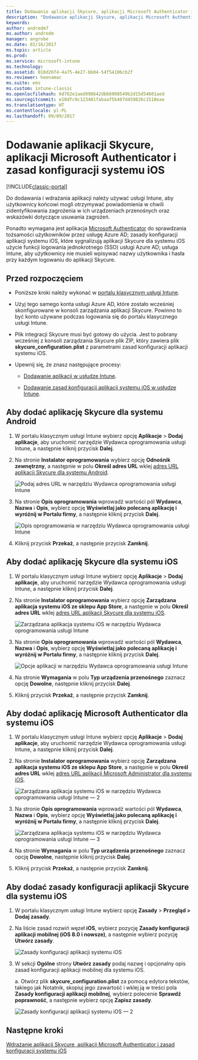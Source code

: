 ```yaml
---
title: Dodawanie aplikacji Skycure, aplikacji Microsoft Authenticator i zasad konfiguracji systemu iOS
description: "Dodawanie aplikacji Skycure, aplikacji Microsoft Authenticator i zasad konfiguracji systemu iOS w portalu klasycznym usługi Intune."
keywords: 
author: andredm7
ms.author: andredm
manager: angrobe
ms.date: 03/16/2017
ms.topic: article
ms.prod: 
ms.service: microsoft-intune
ms.technology: 
ms.assetid: 018d26f4-4a75-4e27-bb04-54f54106cb2f
ms.reviewer: heenamac
ms.suite: ems
ms.custom: intune-classic
ms.openlocfilehash: 6d762e1aed998642db66908549b2d15d54601aed
ms.sourcegitcommit: e10dfc9c123401fabaaf5b487d459826c1510eae
ms.translationtype: HT
ms.contentlocale: pl-PL
ms.lasthandoff: 09/09/2017
---
```

# <a name="add-skycure-apps-microsoft-authenticator-app-and-ios-configuration-policy"></a>Dodawanie aplikacji Skycure, aplikacji Microsoft Authenticator i zasad konfiguracji systemu iOS

[!INCLUDE[classic-portal](../includes/classic-portal.md)]

Do dodawania i wdrażania aplikacji należy używać usługi Intune, aby użytkownicy końcowi mogli otrzymywać powiadomienia w chwili zidentyfikowania zagrożenia w ich urządzeniach przenośnych oraz wskazówki dotyczące usuwania zagrożeń.

Ponadto wymagana jest aplikacja [Microsoft Authenticator](https://docs.microsoft.com/azure/multi-factor-authentication/end-user/microsoft-authenticator-app-how-to) do sprawdzania tożsamości użytkowników przez usługę Azure AD; zasady konfiguracji aplikacji systemu iOS, które sygnalizują aplikacji Skycure dla systemu iOS użycie funkcji logowania jednokrotnego (SSO) usługi Azure AD; usługa Intune, aby użytkownicy nie musieli wpisywać nazwy użytkownika i hasła przy każdym logowaniu do aplikacji Skycure.

## <a name="before-you-begin"></a>Przed rozpoczęciem

-   Poniższe kroki należy wykonać w [portalu klasycznym usługi Intune](https://manage.microsoft.com/).

-   Użyj tego samego konta usługi Azure AD, które zostało wcześniej skonfigurowane w konsoli zarządzania aplikacji Skycure. Powinno to być konto używane podczas logowania się do portalu klasycznego usługi Intune.

-   Plik integracji Skycure musi być gotowy do użycia. Jest to pobrany wcześniej z konsoli zarządzania Skycure plik ZIP, który zawiera plik **skycure\_configuration.plist** z parametrami zasad konfiguracji aplikacji systemu iOS.

-   Upewnij się, że znasz następujące procesy:

    -   [Dodawanie aplikacji w usłudze Intune](/intune-classic/deploy-use/add-apps).

    -   [Dodawanie zasad konfiguracji aplikacji systemu iOS w usłudze Intune](/intune-classic/deploy-use/configure-ios-apps-with-mobile-app-configuration-policies-in-microsoft-intune).

## <a name="to-add-the-skycure-app-for-android"></a>Aby dodać aplikację Skycure dla systemu Android

1.  W portalu klasycznym usługi Intune wybierz opcję **Aplikacje** &gt; **Dodaj aplikacje**, aby uruchomić narzędzie Wydawca oprogramowania usługi Intune, a następnie kliknij przycisk **Dalej**.

2.  Na stronie **Instalator oprogramowania** wybierz opcję **Odnośnik zewnętrzny**, a następnie w polu **Określ adres URL** wklej [adres URL aplikacji Skycure dla systemu Android](https://play.google.com/store/apps/details?id=com.skycure.skycure).

    ![Podaj adres URL w narzędziu Wydawca oprogramowania usługi Intune](../media/mtp/skycure-add-apps-1.png)

3.  Na stronie **Opis oprogramowania** wprowadź wartości pól **Wydawca**, **Nazwa** i **Opis**, wybierz opcję **Wyświetlaj jako polecaną aplikację i wyróżnij w Portalu firmy**, a następnie kliknij przycisk **Dalej**.

    ![Opis oprogramowania w narzędziu Wydawca oprogramowania usługi Intune](../media/mtp/skycure-add-apps-2.png)

4.  Kliknij przycisk **Przekaż**, a następnie przycisk **Zamknij**.

## <a name="to-add-the-skycure-app-for-ios"></a>Aby dodać aplikację Skycure dla systemu iOS

1.  W portalu klasycznym usługi Intune wybierz opcję **Aplikacje** &gt; **Dodaj aplikacje**, aby uruchomić narzędzie Wydawca oprogramowania usługi Intune, a następnie kliknij przycisk **Dalej**.

2.  Na stronie **Instalator oprogramowania** wybierz opcję **Zarządzana aplikacja systemu iOS ze sklepu App Store**, a następnie w polu **Określ adres URL** wklej [adres URL aplikacji Skycure dla systemu iOS](https://itunes.apple.com/us/app/skycure/id695620821?mt=8).

    ![Zarządzana aplikacja systemu iOS w narzędziu Wydawca oprogramowania usługi Intune](../media/mtp/skycure-add-apps-3.png)

3.  Na stronie **Opis oprogramowania** wprowadź wartości pól **Wydawca**, **Nazwa** i **Opis**, wybierz opcję **Wyświetlaj jako polecaną aplikację i wyróżnij w Portalu firmy**, a następnie kliknij przycisk **Dalej**.

    ![Opcje aplikacji w narzędziu Wydawca oprogramowania usługi Intune](../media/mtp/skycure-add-apps-4.png)

4.  Na stronie **Wymagania** w polu **Typ urządzenia przenośnego** zaznacz opcję **Dowolne**, następnie kliknij przycisk **Dalej**.

5.  Kliknij przycisk **Przekaż**, a następnie przycisk **Zamknij**.

## <a name="to-add-the-microsoft-authenticator-app-for-ios"></a>Aby dodać aplikację Microsoft Authenticator dla systemu iOS

1.  W portalu klasycznym usługi Intune wybierz opcję **Aplikacje** &gt; **Dodaj aplikacje**, aby uruchomić narzędzie Wydawca oprogramowania usługi Intune, a następnie kliknij przycisk **Dalej**.

2.  Na stronie **Instalator oprogramowania** wybierz opcję **Zarządzana aplikacja systemu iOS ze sklepu App Store**, a następnie w polu **Określ adres URL** wklej [adres URL aplikacji Microsoft Administrator dla systemu iOS](https://itunes.apple.com/us/app/microsoft-authenticator/id983156458?mt=8).

    ![Zarządzana aplikacja systemu iOS w narzędziu Wydawca oprogramowania usługi Intune — 2](../media/mtp/skycure-add-apps-5.png)

3.  Na stronie **Opis oprogramowania** wprowadź wartości pól **Wydawca**, **Nazwa** i **Opis**, wybierz opcję **Wyświetlaj jako polecaną aplikację i wyróżnij w Portalu firmy**, a następnie kliknij przycisk **Dalej**.

    ![Zarządzana aplikacja systemu iOS w narzędziu Wydawca oprogramowania usługi Intune — 3](../media/mtp/skycure-add-apps-6.png)

4.  Na stronie **Wymagania** w polu **Typ urządzenia przenośnego** zaznacz opcję **Dowolne**, następnie kliknij przycisk **Dalej**.

5.  Kliknij przycisk **Przekaż**, a następnie przycisk **Zamknij**.

## <a name="to-add-the-skycure-ios-app-configuration-policy"></a>Aby dodać zasady konfiguracji aplikacji Skycure dla systemu iOS

1.  W portalu klasycznym usługi Intune wybierz opcję **Zasady** &gt; **Przegląd &gt; Dodaj zasady**.

2.  Na liście zasad rozwiń węzeł **iOS**, wybierz pozycję **Zasady konfiguracji aplikacji mobilnej (iOS 8.0 i nowsze)**, a następnie wybierz pozycję **Utwórz zasady**.

    ![Zasady konfiguracji aplikacji systemu iOS](../media/mtp/skycure-add-apps-7.png)

3.  W sekcji **Ogólne** strony **Utwórz zasady** podaj nazwę i opcjonalny opis zasad konfiguracji aplikacji mobilnej dla systemu iOS.

    a.  Otwórz plik **skycure\_configuration.plist** za pomocą edytora tekstów, takiego jak Notatnik, skopiuj jego zawartość i wklej ją w treści pola **Zasady konfiguracji aplikacji mobilnej**, wybierz polecenie **Sprawdź poprawność**, a następnie wybierz opcję **Zapisz zasady**.

       ![Zasady konfiguracji aplikacji systemu iOS — 2](../media/mtp/skycure-add-apps-8.png)

## <a name="next-steps"></a>Następne kroki

[Wdrażanie aplikacji Skycure, aplikacji Microsoft Authenticator i zasad konfiguracji systemu iOS](/intune-classic/deploy-use/deploy-skycure-apps-microsoft-authenticator-app-and-ios-app-configuration-policy)
